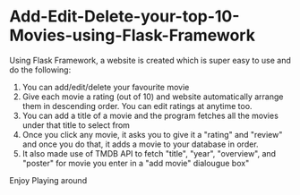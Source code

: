 # Add-Edit-Delete-your-top-10-Movies-using-Flask-Framework

Using Flask Framework, a website is created which is super easy to use and do the following:
1) You can add/edit/delete your favourite movie
2) Give each movie a rating (out of 10) and website automatically arrange them in descending order. You can edit ratings at anytime too.
3) You can add a title of a movie and the program fetches all the movies under that title to select from
4) Once you click any movie, it asks you to give it a "rating" and "review" and once you do that, it adds a movie to your database in order.
5) It also made use of TMDB API to fetch "title", "year", "overview", and "poster" for movie you enter in a "add movie" dialougue box"

Enjoy Playing around
